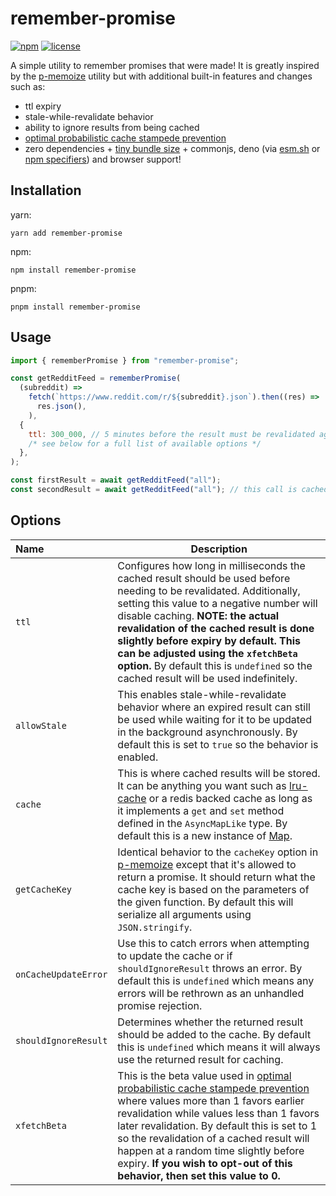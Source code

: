 # remember-promise

[![npm](https://shields.io/npm/v/remember-promise)](https://www.npmjs.com/package/remember-promise)
[![license](https://shields.io/github/license/redabacha/remember-promise)](https://github.com/redabacha/remember-promise/blob/main/LICENSE)

A simple utility to remember promises that were made! It is greatly inspired by the [p-memoize](https://github.com/sindresorhus/p-memoize) utility but with additional built-in features and changes such as:

- ttl expiry
- stale-while-revalidate behavior
- ability to ignore results from being cached
- [optimal probabilistic cache stampede prevention](https://cseweb.ucsd.edu/~avattani/papers/cache_stampede.pdf)
- zero dependencies + [tiny bundle size](https://bundlephobia.com/package/remember-promise@latest) + commonjs, deno (via [esm.sh](https://esm.sh/remember-promise@latest) or [npm specifiers](https://deno.land/manual/node/npm_specifiers)) and browser support!

## Installation

yarn:

```
yarn add remember-promise
```

npm:

```
npm install remember-promise
```

pnpm:

```
pnpm install remember-promise
```

## Usage

```js
import { rememberPromise } from "remember-promise";

const getRedditFeed = rememberPromise(
  (subreddit) =>
    fetch(`https://www.reddit.com/r/${subreddit}.json`).then((res) =>
      res.json(),
    ),
  {
    ttl: 300_000, // 5 minutes before the result must be revalidated again
    /* see below for a full list of available options */
  },
);

const firstResult = await getRedditFeed("all");
const secondResult = await getRedditFeed("all"); // this call is cached
```

## Options

| Name                 | Description                                                                                                                                                                                                                                                                                                                                                                                                                                           |
| :------------------- | ----------------------------------------------------------------------------------------------------------------------------------------------------------------------------------------------------------------------------------------------------------------------------------------------------------------------------------------------------------------------------------------------------------------------------------------------------- |
| `ttl`                | Configures how long in milliseconds the cached result should be used before needing to be revalidated. Additionally, setting this value to a negative number will disable caching. **NOTE: the actual revalidation of the cached result is done slightly before expiry by default. This can be adjusted using the `xfetchBeta` option.** By default this is `undefined` so the cached result will be used indefinitely.                               |
| `allowStale`         | This enables stale-while-revalidate behavior where an expired result can still be used while waiting for it to be updated in the background asynchronously. By default this is set to `true` so the behavior is enabled.                                                                                                                                                                                                                              |
| `cache`              | This is where cached results will be stored. It can be anything you want such as [lru-cache](https://github.com/isaacs/node-lru-cache) or a redis backed cache as long as it implements a `get` and `set` method defined in the `AsyncMapLike` type. By default this is a new instance of [Map](https://developer.mozilla.org/en-US/docs/Web/JavaScript/Reference/Global_Objects/Map).                                                                |
| `getCacheKey`        | Identical behavior to the `cacheKey` option in [p-memoize](https://github.com/sindresorhus/p-memoize#cachekey) except that it's allowed to return a promise. It should return what the cache key is based on the parameters of the given function. By default this will serialize all arguments using `JSON.stringify`.                                                                                                                               |
| `onCacheUpdateError` | Use this to catch errors when attempting to update the cache or if `shouldIgnoreResult` throws an error. By default this is `undefined` which means any errors will be rethrown as an unhandled promise rejection.                                                                                                                                                                                                                                    |
| `shouldIgnoreResult` | Determines whether the returned result should be added to the cache. By default this is `undefined` which means it will always use the returned result for caching.                                                                                                                                                                                                                                                                                   |
| `xfetchBeta`         | This is the beta value used in [optimal probabilistic cache stampede prevention](https://cseweb.ucsd.edu/~avattani/papers/cache_stampede.pdf) where values more than 1 favors earlier revalidation while values less than 1 favors later revalidation. By default this is set to 1 so the revalidation of a cached result will happen at a random time slightly before expiry. **If you wish to opt-out of this behavior, then set this value to 0.** |
